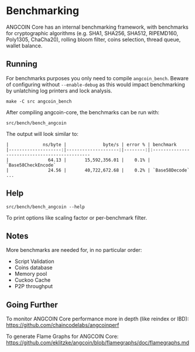 Benchmarking
============

ANGCOIN Core has an internal benchmarking framework, with benchmarks
for cryptographic algorithms (e.g. SHA1, SHA256, SHA512, RIPEMD160, Poly1305, ChaCha20), rolling bloom filter, coins selection,
thread queue, wallet balance.

Running
---------------------

For benchmarks purposes you only need to compile `angcoin_bench`. Beware of configuring without `--enable-debug` as this would impact
benchmarking by unlatching log printers and lock analysis.

    make -C src angcoin_bench

After compiling angcoin-core, the benchmarks can be run with:

    src/bench/bench_angcoin

The output will look similar to:
```
|             ns/byte |              byte/s | error % | benchmark
|--------------------:|--------------------:|--------:|:----------------------------------------------
|               64.13 |       15,592,356.01 |    0.1% | `Base58CheckEncode`
|               24.56 |       40,722,672.68 |    0.2% | `Base58Decode`
...
```

Help
---------------------

    src/bench/bench_angcoin --help

To print options like scaling factor or per-benchmark filter.

Notes
---------------------
More benchmarks are needed for, in no particular order:
- Script Validation
- Coins database
- Memory pool
- Cuckoo Cache
- P2P throughput

Going Further
--------------------

To monitor ANGCOIN Core performance more in depth (like reindex or IBD): https://github.com/chaincodelabs/angcoinperf

To generate Flame Graphs for ANGCOIN Core: https://github.com/eklitzke/angcoin/blob/flamegraphs/doc/flamegraphs.md
